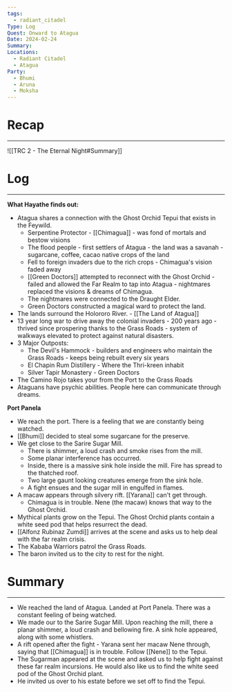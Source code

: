 ```yaml
---
tags:
  - radiant_citadel
Type: Log
Quest: Onward to Atagua
Date: 2024-02-24
Summary: 
Locations:
  - Radiant Citadel
  - Atagua
Party:
  - Bhumi
  - Aruna
  - Moksha
---
```


# Recap
---
![[TRC 2 - The Eternal Night#Summary]]
# Log
---
**What Hayathe finds out:**
- Atagua shares a connection with the Ghost Orchid Tepui that exists in the Feywild.
	- Serpentine Protector - [[Chimagua]] - was fond of mortals and bestow visions
	- The flood people - first settlers of Atagua - the land was a savanah - sugarcane, coffee, cacao native crops of the land
	- Fell to foreign invaders due to the rich crops - Chimagua's vision faded away
	- [[Green Doctors]] attempted to reconnect with the Ghost Orchid - failed and allowed the Far Realm to tap into Atagua - nightmares replaced the visions & dreams of Chimagua.
	- The nightmares were connected to the Draught Elder. 
	- Green Doctors constructed a magical ward to protect the land. 
- The lands surround the Holororo River. - [[The Land of Atagua]]
- 13 year long war to drive away the colonial invaders - 200 years ago - thrived since prospering thanks to the Grass Roads - system of walkways elevated to protect against natural disasters.
- 3 Major Outposts:
	- The Devil's Hammock - builders and engineers who maintain the Grass Roads - keeps being rebuilt every six years
	- El Chapin Rum Distillery - Where the Thri-kreen inhabit
	- Silver Tapir Monastery - Green Doctors
- The Camino Rojo takes your from the Port to the Grass Roads
- Ataguans have psychic abilities. People here can communicate through dreams. 


**Port Panela**
- We reach the port. There is a feeling that we are constantly being watched. 
- [[Bhumi]] decided to steal some sugarcane for the preserve. 
- We get close to the Sarire Sugar Mill. 
	- There is shimmer, a loud crash and smoke rises from the mill.
	- Some planar interference has occurred. 
	- Inside, there is a massive sink hole inside the mill. Fire has spread to the thatched roof.
	- Two large gaunt looking creatures emerge from the sink hole. 
	- A fight ensues and the sugar mill in engulfed in flames.
- A macaw appears through silvery rift. [[Yarana]] can't get through. 
	- Chimagua is in trouble. Nene (the macaw) knows that way to the Ghost Orchid. 
- Mythical plants grow on the Tepui. The Ghost Orchid plants contain a white seed pod that helps resurrect the dead. 
- [[Alfonz Rubinaz Zumdi]] arrives at the scene and asks us to help deal with the far realm crisis. 
- The Kababa Warriors patrol the Grass Roads. 
- The baron invited us to the city to rest for the night. 

# Summary
---
- We reached the land of Atagua. Landed at Port Panela. There was a constant feeling of being watched. 
- We made our to the Sarire Sugar Mill. Upon reaching the mill, there a planar shimmer, a loud crash and bellowing fire. A sink hole appeared, along with some whistlers. 
- A rift opened after the fight - Yarana sent her macaw Nene through, saying that [[Chimagua]] is in trouble. Follow [[Nene]] to the Tepui.
- The Sugarman appeared at the scene and asked us to help fight against these far realm incursions. He would also like us to find the white seed pod of the Ghost Orchid plant. 
- He invited us over to his estate before we set off to find the Tepui.